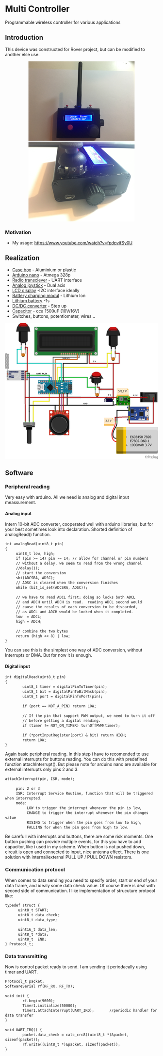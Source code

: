 # Multi Controller
Programmable wireless controller for various applications

## Introduction
This device was constructed for Rover project, but can be modified to another else use.

<p align="center">
<img src="https://github.com/Zahorack/Shared-projects/blob/master/MultiController/Photodocumentation/IMG_3594.JPG" width="350" title="hover text">
<img src="https://github.com/Zahorack/Shared-projects/blob/master/MultiController/Photodocumentation/IMG_3591.JPG" width="350" alt="accessibility text">
</p>

### Motivation
* My usage: https://www.youtube.com/watch?v=fpdpvifSy0U

## Realization
 
* [Case box](https://www.aliexpress.com/item/1-Set-Aluminum-PCB-Instrument-Box-Enclosure-100-71-25mm-Electronic-Project-Case-DIY/32696386857.html?spm=a2g0s.9042311.0.0.27424c4dWN6cfZ) - Aluminium or plastic
* [Arduino nano](https://www.aliexpress.com/af/arduino-nano.html?SearchText=arduino+nano&d=y&initiative_id=SB_20190117150713&origin=n&catId=0&isViewCP=y&jump=afs) - Atmega 328p
* [Radio transciever](https://www.aliexpress.com/af/433-wireless-serial-port.html?SearchText=433+wireless+serial+port&d=y&initiative_id=SB_20190117152947&origin=n&catId=0&isViewCP=y&jump=afs) - UART interface
* [Analog joystick](https://www.aliexpress.com/af/analog-joystick-dual-axis.html?SearchText=analog+joystick+dual+axis&d=y&initiative_id=SB_20190117150926&origin=n&catId=0&isViewCP=y&jump=afs) - Dual axis
* [LCD display](https://www.aliexpress.com/af/arduino-lcd-i2c.html?SearchText=arduino+lcd+i2c&d=y&initiative_id=SB_20190117151049&origin=n&catId=0&isViewCP=y&jump=afs) -I2C interface ideally
* [Battery charging modul](https://www.aliexpress.com/af/18650-Lithium-Battery-Charging-Board.html?SearchText=18650+Lithium+Battery+Charging+Board&d=y&initiative_id=SB_20190117151240&origin=n&catId=0&isViewCP=y&jump=afs) - Lithium Ion
* [Lithium battery](https://www.aliexpress.com/item/Liitokalanew-original-NCR18650B-3-7V-3400mAh-18650-rechargeable-lithium-battery-for-Panasonic-battery-DIY-nickel-piece/1000004447086.html?spm=a2g0s.9042311.0.0.27424c4ddBSn0b) -1s
* [DC/DC converter](https://www.aliexpress.com/af/dc-converter-step-up.html?SearchText=dc+converter+step+up&d=y&initiative_id=SB_20190117151801&origin=n&catId=0&isViewCP=y&jump=afs) - Step up
* [Capacitor](https://www.aliexpress.com/af/capacitor-16V.html?SearchText=capacitor+16V&d=y&initiative_id=SB_20190117152249&origin=n&catId=0&isViewCP=y&jump=afs) - cca 1500uF (10V/16V)
* Switches, buttons, potentiometer, wires ..

<p align="center">
<img src="https://github.com/Zahorack/Shared-projects/blob/master/MultiController/Photodocumentation/MultiController_bb.jpg" width="600" title="hover text">

</p>


## Software
### Peripheral reading
Very easy with arduino. All we need is analog and digital input meassurement.
#### Analog input
Intern 10-bit ADC converter, cooperated well with arduino libraries, but for your best sometimes look into declaration.
Shorted definition of analogRead() function.
```
int analogRead(uint8_t pin)
{
     uint8_t low, high;
     if (pin >= 14) pin -= 14; // allow for channel or pin numbers
     // without a delay, we seem to read from the wrong channel
     //delay(1);
     // start the conversion
     sbi(ADCSRA, ADSC);
     // ADSC is cleared when the conversion finishes
     while (bit_is_set(ADCSRA, ADSC));

     // we have to read ADCL first; doing so locks both ADCL
     // and ADCH until ADCH is read.  reading ADCL second would
     // cause the results of each conversion to be discarded,
     // as ADCL and ADCH would be locked when it completed.
     low  = ADCL;
     high = ADCH;

     // combine the two bytes
     return (high << 8) | low;
}
```
You can see this is the simplest one way of ADC conversion, without Interrupts or DMA. But for now it is enough.

#### Digital input

```
int digitalRead(uint8_t pin)
{
        uint8_t timer = digitalPinToTimer(pin);
        uint8_t bit = digitalPinToBitMask(pin);
        uint8_t port = digitalPinToPort(pin);

        if (port == NOT_A_PIN) return LOW;

        // If the pin that support PWM output, we need to turn it off
        // before getting a digital reading.
        if (timer != NOT_ON_TIMER) turnOffPWM(timer);

        if (*portInputRegister(port) & bit) return HIGH;
        return LOW;
}
```
Again basic peripheral reading. In this step i have to recomended to use external interrupts for buttons reading. You can do this with predefined function attachInterrupt(). But please note for arduino nano are available for external interrupts only pins 2 and 3.
```
attachInterrupt(pin, ISR, mode);

     pin: 2 or 3
     ISR: Interrupt Service Routine, function that will be triggered when interrupted.
     mode:
          LOW to trigger the interrupt whenever the pin is low,
          CHANGE to trigger the interrupt whenever the pin changes value
          RISING to trigger when the pin goes from low to high,
          FALLING for when the pin goes from high to low.
```
Be carefull with interrupts and buttons, there are some risk moments. One button pushing can provide multiple events, for this you have to add capacitor, like i used in my scheme. When button is not pushed down, circuit is open and connected to input, nice antenna effect. There is one solution with internal/external PULL UP / PULL DOWN resistors.

### Communication protocol
When comes to data sending you need to specify order, start or end of your data frame, and idealy some data check value.
Of course there is deal with second side of communication.
I like implementation of strucuture protocol like:
```
typedef struct {
      uint8_t START;
      uint8_t data_check;
      uint8_t data_type;
      
      uint16_t data_len;
      uint8_t *data;
      uint8_t  END;
} Protocol_t;
```
### Data transmitting
Now is control packet ready to send. I am sending it periodacally using timer and UART.
```
Protocol_t packet;
SoftwareSerial rf(RF_RX, RF_TX);

void init {
        rf.begin(9600);
        Timer1.initialize(50000);               
        Timer1.attachInterrupt(UART_IRQ);       //periodic handler for data transfer
}

void UART_IRQ() {
        packet.data_check = calc_crc8((uint8_t *)&packet, sizeof(packet));
        rf.write((uint8_t *)&packet, sizeof(packet));
}
```

